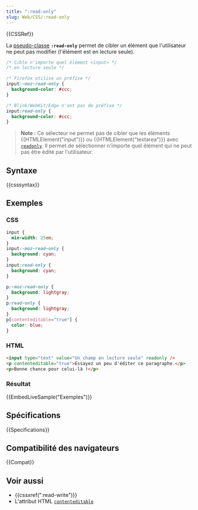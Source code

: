 ```yaml
---
title: ":read-only"
slug: Web/CSS/:read-only
---
```


{{CSSRef}}

La [pseudo-classe](/fr/docs/Web/CSS/Pseudo-classes) **`:read-only`** permet de cibler un élément que l'utilisateur ne peut pas modifier (l'élément est en lecture seule).

```css
/* Cible n'importe quel élément <input> */
/* en lecture seule */

/* Firefox utilise un préfixe */
input:-moz-read-only {
  background-color: #ccc;
}

/* Blink/WebKit/Edge n'ont pas de préfixe */
input:read-only {
  background-color: #ccc;
}
```

> **Note :** Ce sélecteur ne permet pas de cibler que les éléments {{HTMLElement("input")}} ou {{HTMLElement("textarea")}} avec [`readonly`](/fr/docs/Web/HTML/Element/input#readonly). Il permet de sélectionner n'importe quel élément qui ne peut pas être édité par l'utilisateur.

## Syntaxe

{{csssyntax}}

## Exemples

### CSS

```css
input {
  min-width: 25em;
}
input:-moz-read-only {
  background: cyan;
}
input:read-only {
  background: cyan;
}

p:-moz-read-only {
  background: lightgray;
}
p:read-only {
  background: lightgray;
}
p[contenteditable="true"] {
  color: blue;
}
```

### HTML

```html
<input type="text" value="Un champ en lecture seule" readonly />
<p contenteditable="true">Essayez un peu d'éditer ce paragraphe.</p>
<p>Bonne chance pour celui-là !</p>
```

### Résultat

{{EmbedLiveSample("Exemples")}}

## Spécifications

{{Specifications}}

## Compatibilité des navigateurs

{{Compat}}

## Voir aussi

- {{cssxref(":read-write")}}
- L'attribut HTML [`contenteditable`](/fr/docs/Web/HTML/Global_attributes#contenteditable)

